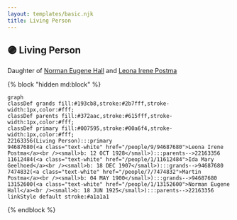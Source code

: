 ```yaml
---
layout: templates/basic.njk
title: Living Person
---
```

## 🟣 Living Person

Daughter of [Norman Eugene Hall](/people/1/13152600) and [Leona Irene Postma](/people/9/94687680)

{% block "hidden md:block" %}
```mermaid
graph
classDef grands fill:#193cb8,stroke:#2b7fff,stroke-width:1px,color:#fff;
classDef parents fill:#372aac,stroke:#615fff,stroke-width:1px,color:#fff;
classDef primary fill:#007595,stroke:#00a6f4,stroke-width:1px,color:#fff;
22163356(Living Person):::primary
94687680(<a class="text-white" href="/people/9/94687680">Leona Irene Postma</a><br /><small>b: 12 OCT 1928</small>):::parents-->22163356
11612484(<a class="text-white" href="/people/1/11612484">Ida Mary Geelhoed</a><br /><small>b: 18 DEC 1907</small>):::grands-->94687680
7474832(<a class="text-white" href="/people/7/7474832">Martin Postma</a><br /><small>b: 04 MAY 1900</small>):::grands-->94687680
13152600(<a class="text-white" href="/people/1/13152600">Norman Eugene Hall</a><br /><small>b: 18 JUN 1925</small>):::parents-->22163356
linkStyle default stroke:#a1a1a1
```
{% endblock %}
